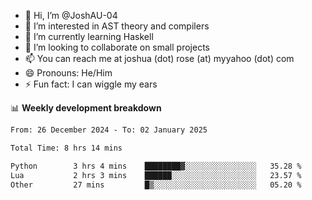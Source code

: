 - 👋 Hi, I’m @JoshAU-04
- 👀 I’m interested in AST theory and compilers
- 🌱 I’m currently learning Haskell
- 💞️ I’m looking to collaborate on small projects
- 📫 You can reach me at joshua (dot) rose (at) myyahoo (dot) com
- 😄 Pronouns: He/Him
- ⚡ Fun fact: I can wiggle my ears

<!---
JoshAU-04/JoshAU-04 is a ✨ special ✨ repository because its `README.md` (this file) appears on your GitHub profile.
You can click the Preview link to take a look at your changes.
--->

📊 **Weekly development breakdown**

<!--START_SECTION:waka-->

```txt
From: 26 December 2024 - To: 02 January 2025

Total Time: 8 hrs 14 mins

Python        3 hrs 4 mins    ████████▓░░░░░░░░░░░░░░░░   35.28 %
Lua           2 hrs 3 mins    ██████░░░░░░░░░░░░░░░░░░░   23.57 %
Other         27 mins         █▒░░░░░░░░░░░░░░░░░░░░░░░   05.20 %
```

<!--END_SECTION:waka-->
